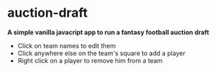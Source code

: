 # auction-draft
**A simple vanilla javacript app to run a fantasy football auction draft**

* Click on team names to edit them<br>
* Click anywhere else on the team's square to add a player<br>
* Right click on a player to remove him from a team
 
